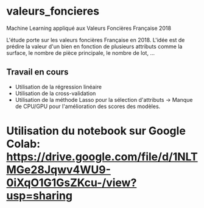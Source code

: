 # valeurs_foncieres
Machine Learning appliqué aux Valeurs Foncières Française 2018

L'étude porte sur les valeurs foncières Française en 2018. L'idée est de prédire la valeur d'un bien en fonction de plusieurs attributs comme la surface, le nombre de pièce principale, le nombre de lot, ...

## Travail en cours
- Utilisation de la régression linéaire
- Utilisation de la cross-validation
- Utilisation de la méthode Lasso pour la sélection d'attributs
-> Manque de CPU/GPU pour l'amélioration des scores des modèles.

# Utilisation du notebook sur Google Colab: https://drive.google.com/file/d/1NLTMGe28Jqwv4WU9-0iXqO1G1GsZKcu-/view?usp=sharing
